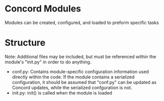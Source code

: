 # Concord Modules
Modules can be created, configured, and loaded to preform specific tasks

# Structure
Note: Additional files may be included, but must be referenced within the module's "init.py" in order to do anything.
- conf.py: Contains module-specific configuration information used directly within the code. If the module contains a serialized configuration, it should be assumed that "conf.py" can be updated as Concord updates, while the serialized confguration is not.
- init.py: init() is called when the module is loaded